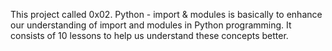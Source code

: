 This project called 0x02. Python - import & modules is basically to enhance our understanding of import and modules in Python programming. It consists of 10 lessons to help us understand these concepts better.
